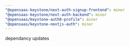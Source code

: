 ```yaml
---
"@opensaas-keystone/next-auth-signup-frontend": minor
"@opensaas-keystone/next-auth-backend": minor
"@opensaas/keystone-auth0-profile": minor
"@opensaas/keystone-nextjs-auth": minor
---
```


dependancy updates
